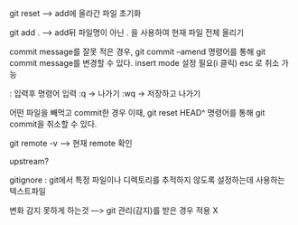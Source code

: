 git reset —> add에 올라간 파일 초기화

git add . —> add뒤 파일명이 아닌 . 을 사용하여 현재 파일 전체 올리기

commit message를 잘못 적은 경우, git commit –amend 명령어를 통해 git commit message를 변경할 수 있다.
insert mode 설정 필요(i 클릭)  esc 로 취소 가능 

: 입력후 명령어 입력 :q → 나가기 :wq → 저장하고 나가기

어떤 파일을 빼먹고 commit한 경우 이때, git reset HEAD^ 명령어를 통해 git commit을 취소할 수 있다.

git remote -v —> 현재 remote 확인

upstream?

gitignore : git에서 특정 파일이나 디렉토리를 추적하지 않도록 설정하는데 사용하는 텍스트파일

변화 감지 못하게 하는것 —> git 관리(감지)를 받은 경우 적용 X